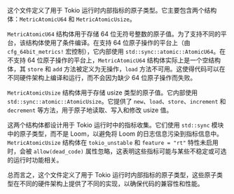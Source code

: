 这个文件定义了用于 Tokio 运行时内部指标的原子类型。它主要包含两个结构体：`MetricAtomicU64` 和 `MetricAtomicUsize`。

`MetricAtomicU64` 结构体用于存储 64 位无符号整数的原子值。为了支持不同的平台，该结构体使用了条件编译。在支持 64 位原子操作的平台上（由 `cfg_64bit_metrics!` 宏控制），它内部使用 `std::sync::atomic::AtomicU64`。在不支持 64 位原子操作的平台上，`MetricAtomicU64` 结构体实际上是一个空结构体，其 `store` 和 `add` 方法被定义为无操作，`load` 方法不可用。这使得代码可以在不同硬件架构上编译和运行，而不会因为缺少 64 位原子操作而失败。

`MetricAtomicUsize` 结构体用于存储 usize 类型的原子值。它内部使用 `std::sync::atomic::AtomicUsize`。它提供了 `new`、`load`、`store`、`increment` 和 `decrement` 等方法，用于原子地读取、写入和修改 usize 值。

这两个结构体都设计用于 Tokio 运行时中的指标收集。它们使用 `std::sync` 模块中的原子类型，而不是 Loom，以避免将 Loom 的日志信息污染到指标信息中。`MetricAtomicUsize` 结构体在 `tokio_unstable` 和 `feature = "rt"` 特性未启用时，会被 `allow(dead_code)` 属性忽略，这表明这些指标可能与某些不稳定或可选的运行时功能相关。

总而言之，这个文件定义了用于 Tokio 运行时内部指标的原子类型，这些原子类型在不同的硬件架构上提供了不同的实现，以确保代码的兼容性和性能。
